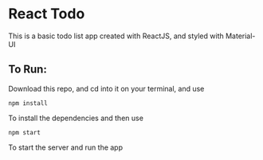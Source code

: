 # React Todo
This is a basic todo list app created with ReactJS, and styled with Material-UI

## To Run:
Download this repo, and cd into it on your terminal, and use

```npm install```

To install the dependencies and then use

```npm start```

To start the server and run the app
